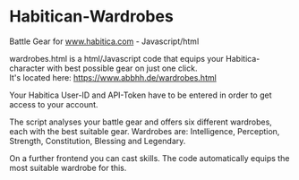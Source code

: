# Habitican-Wardrobes
Battle Gear for www.habitica.com - Javascript/html 

wardrobes.html is a html/Javascript code that equips your Habitica-character with best possible gear on just one click.  
It's located here: https://www.abbhh.de/wardrobes.html

Your Habitica User-ID and API-Token have to be entered in order to get access to your account. 

The script analyses your battle gear and offers six different wardrobes, each with the best suitable gear. 
Wardrobes are: Intelligence, Perception, Strength, Constitution, Blessing and Legendary. 

On a further frontend you can cast skills. The code automatically equips the most suitable wardrobe for this.


